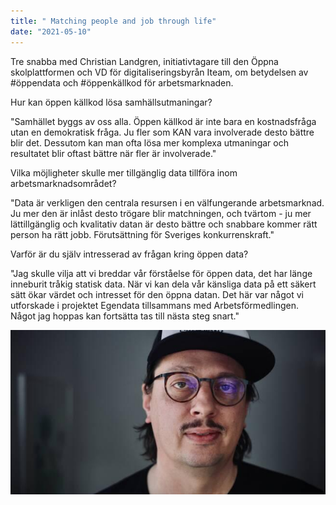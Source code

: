 ```yaml
---
title: " Matching people and job through life"
date: "2021-05-10"
---
```


Tre snabba med Christian Landgren, initiativtagare till den Öppna skolplattformen och VD för digitaliseringsbyrån Iteam, om betydelsen av #öppendata och #öppenkällkod för arbetsmarknaden.

Hur kan öppen källkod lösa samhällsutmaningar?

"Samhället byggs av oss alla. Öppen källkod är inte bara en kostnadsfråga utan en demokratisk fråga. Ju fler som KAN vara involverade desto bättre blir det. Dessutom kan man ofta lösa mer komplexa utmaningar och resultatet blir oftast bättre när fler är involverade."

Vilka möjligheter skulle mer tillgänglig data tillföra inom arbetsmarknadsområdet?

"Data är verkligen den centrala resursen i en välfungerande arbetsmarknad. Ju mer den är inlåst desto trögare blir matchningen, och tvärtom - ju mer lättillgänglig och kvalitativ datan är desto bättre och snabbare kommer rätt person ha rätt jobb. Förutsättning för Sveriges konkurrenskraft."

Varför är du själv intresserad av frågan kring öppen data?

"Jag skulle vilja att vi breddar vår förståelse för öppen data, det har länge inneburit tråkig statisk data. När vi kan dela vår känsliga data på ett säkert sätt ökar värdet och intresset för den öppna datan. Det här var något vi utforskade i projektet Egendata tillsammans med Arbetsförmedlingen. Något jag hoppas kan fortsätta tas till nästa steg snart."

<img src='../../assets/image/jpeg/chrille.jpeg'/>
